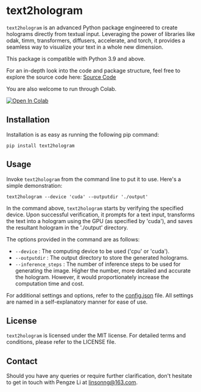 # text2hologram

`text2hologram` is an advanced Python package engineered to create holograms directly from textual input. Leveraging the power of libraries like odak, timm, transformers, diffusers, accelerate, and torch, it provides a seamless way to visualize your text in a whole new dimension.

This package is compatible with Python 3.9 and above.

For an in-depth look into the code and package structure, feel free to explore the source code here: [Source Code](https://github.com/Linsonng/text2hologram/tree/main/text2hologram/src/text2hologram)

You are also welcome to run through Colab.

[![Open In Colab](https://colab.research.google.com/assets/colab-badge.svg)](https://colab.research.google.com/github/Linsonng/text2hologram/blob/main/text2hologram.ipynb)

## Installation

Installation is as easy as running the following pip command:

```shell
pip install text2hologram
```



## Usage

Invoke `text2hologram` from the command line to put it to use. Here's a simple demonstration:

```shell
text2hologram --device 'cuda' --outputdir './output'
```

In the command above, `text2hologram` starts by verifying the specified device. Upon successful verification, it prompts for a text input, transforms the text into a hologram using the GPU (as specified by 'cuda'), and saves the resultant hologram in the './output' directory.

The options provided in the command are as follows:

- `--device` : The computing device to be used ('cpu' or 'cuda').
- `--outputdir` : The output directory to store the generated holograms.
- `--inference_steps` : The number of inference steps to be used for generating the image. Higher the number, more detailed and accurate the hologram. However, it would proportionately increase the computation time and cost.

For additional settings and options, refer to the [config.json](https://github.com/Linsonng/text2hologram/blob/main/text2hologram/src/text2hologram/config.json) file. All settings are named in a self-explanatory manner for ease of use.

## License

`text2hologram` is licensed under the MIT license. For detailed terms and conditions, please refer to the LICENSE file.

## Contact

Should you have any queries or require further clarification, don't hesitate to get in touch with Pengze Li at linsonng@163.com.
